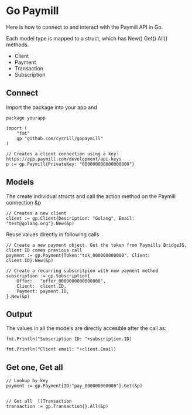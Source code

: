 # Go Paymill

Here is how to connect to and interact with the Paymill API in Go.

Each model type is mapped to a struct, which has New() Get() All() methods.

* Client
* Payment
* Transaction
* Subscription


## Connect

Import the package into your app and 

```
package yourapp

import (
    "fmt"
    gp "github.com/cyrrill/gopaymill"
)

// Creates a client connection using a key: https://app.paymill.com/development/api-keys
p := gp.Paymill{PrivateKey: "000000000000000000"}
```

## Models
The create individual structs and call the action method on the Paymill connection &p
```
// Creates a new client 
client := gp.Client{Description: "Golang", Email: "test@golang.org"}.New(&p)

```

Reuse values directly in following calls
```
// Create a new payment object. Get the token from Paymills BridgeJS, client ID comes previous call
payment := gp.Payment{Token:"tok_000000000000", Client: client.ID}.New(&p)

// Create a recurring subscritpion with new payment method
subscription := gp.Subscription{
    Offer:   "offer_0000000000000000", 
    Client:  client.ID, 
    Payment: payment.ID,
}.New(&p)

```

## Output

The values in all the models are directly accesible after the call as:
```
fmt.Println("Subscription ID: "+subscription.ID)

fmt.Println("Client email: "+client.Email)

```

## Get one, Get all

```
// Lookup by key
payment := gp.Payment{ID:"pay_000000000000"}.Get(&p)


// Get all  []Transaction
transaction := gp.Transaction{}.All(&p)


```
